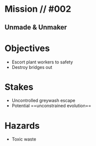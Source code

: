 # Mission // #002
## Unmade & Unmaker

# Objectives
- Escort plant workers to safety
- Destroy bridges out

# Stakes
- Uncontrolled greywash escape
- Potential ==unconstrained evolution==

# Hazards
- Toxic waste